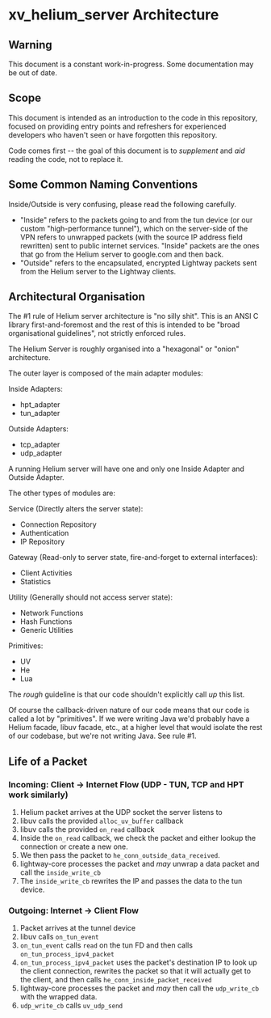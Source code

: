 # xv_helium_server Architecture

## Warning
This document is a constant work-in-progress. Some documentation may be out of date.

## Scope

This document is intended as an introduction to the code in this repository,
focused on providing entry points and refreshers for experienced developers
who haven't seen or have forgotten this repository.

Code comes first -- the goal of this document is to *supplement* and *aid*
reading the code, not to replace it.

## Some Common Naming Conventions

Inside/Outside is very confusing, please read the following carefully.

* "Inside" refers to the packets going to and from the tun device (or our custom "high-performance tunnel"), which on the server-side of the VPN refers to unwrapped packets (with the source IP address field rewritten) sent to public internet services. "Inside" packets are the ones that go from the Helium server to google.com and then back.
* "Outside" refers to the encapsulated, encrypted Lightway packets sent from the Helium server to the Lightway clients.

## Architectural Organisation

The #1 rule of Helium server architecture is "no silly shit". This is an ANSI C library first-and-foremost and the rest of this is intended to be "broad organisational guidelines", not strictly enforced rules.

The Helium Server is roughly organised into a "hexagonal" or "onion" architecture.

The outer layer is composed of the main adapter modules:

Inside Adapters:
* hpt_adapter
* tun_adapter

Outside Adapters:
* tcp_adapter
* udp_adapter

A running Helium server will have one and only one Inside Adapter and Outside Adapter.

The other types of modules are:

Service (Directly alters the server state):
* Connection Repository
* Authentication
* IP Repository

Gateway (Read-only to server state, fire-and-forget to external interfaces):
* Client Activities
* Statistics

Utility (Generally should not access server state):
* Network Functions
* Hash Functions
* Generic Utilities

Primitives:
* UV
* He
* Lua

The *rough* guideline is that our code shouldn't explicitly call *up* this list.

Of course the callback-driven nature of our code means that our code is called a lot by "primitives". If we were writing Java we'd probably have a Helium facade, libuv facade, etc., at a higher level that would isolate the rest of our codebase, but we're not writing Java. See rule #1.


## Life of a Packet

### Incoming: Client -> Internet Flow (UDP - TUN, TCP and HPT work similarly)

1. Helium packet arrives at the UDP socket the server listens to
1. libuv calls the provided `alloc_uv_buffer` callback
1. libuv calls the provided `on_read` callback
1. Inside the `on_read` callback, we check the packet and either lookup the connection or create a new one.
1. We then pass the packet to `he_conn_outside_data_received`.
1. lightway-core processes the packet and *may* unwrap a data packet and call the `inside_write_cb`
1. The `inside_write_cb` rewrites the IP and passes the data to the tun device.

### Outgoing: Internet -> Client Flow

1. Packet arrives at the tunnel device
1. libuv calls `on_tun_event`
1. `on_tun_event` calls `read` on the tun FD and then calls `on_tun_process_ipv4_packet`
1. `on_tun_process_ipv4_packet` uses the packet's destination IP to look up the
   client connection, rewrites the packet so that it will actually get to the client,
   and then calls `he_conn_inside_packet_received`
1. lightway-core processes the packet and *may* then call the `udp_write_cb` with the wrapped data.
1. `udp_write_cb` calls `uv_udp_send`

